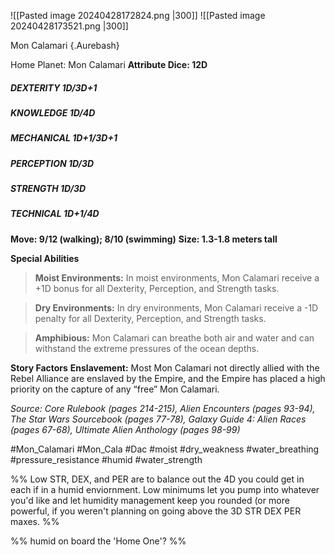 ![[Pasted image 20240428172824.png |300]]  ![[Pasted image 20240428173521.png |300]]

Mon Calamari {.Aurebash}

Home Planet: Mon Calamari
**Attribute Dice: 12D**
##### DEXTERITY 1D/3D+1
##### KNOWLEDGE 1D/4D
##### MECHANICAL 1D+1/3D+1
##### PERCEPTION 1D/3D
##### STRENGTH 1D/3D
##### TECHNICAL 1D+1/4D
**Move: 9/12 (walking); 8/10 (swimming)**
**Size: 1.3-1.8 meters tall**

**Special Abilities**
> **Moist Environments:** In moist environments, Mon Calamari receive a +1D bonus for all Dexterity, Perception, and Strength tasks.

> **Dry Environments:** In dry environments, Mon Calamari receive a -1D penalty for all Dexterity, Perception, and Strength tasks.

> **Amphibious:** Mon Calamari can breathe both air and water and can withstand the extreme pressures of the ocean depths.

**Story Factors**
**Enslavement:** Most Mon Calamari not directly allied with the Rebel Alliance are enslaved by the Empire, and the Empire has placed a high priority on the capture of any “free” Mon Calamari.


*Source: Core Rulebook (pages 214-215), Alien Encounters (pages 93-94), The Star Wars Sourcebook (pages 77-78), Galaxy Guide 4: Alien Races (pages 67-68), Ultimate Alien Anthology (pages 98-99)*

#Mon_Calamari #Mon_Cala #Dac #moist #dry_weakness #water_breathing #pressure_resistance #humid #water_strength


%% Low STR, DEX, and PER are to balance out the 4D you could get in each if in a humid enviornment. Low minimums let you pump into whatever you'd like and let humidity management keep you rounded (or more powerful, if you weren't planning on going above the 3D STR DEX PER maxes. %%

%% humid on board the 'Home One'? %%